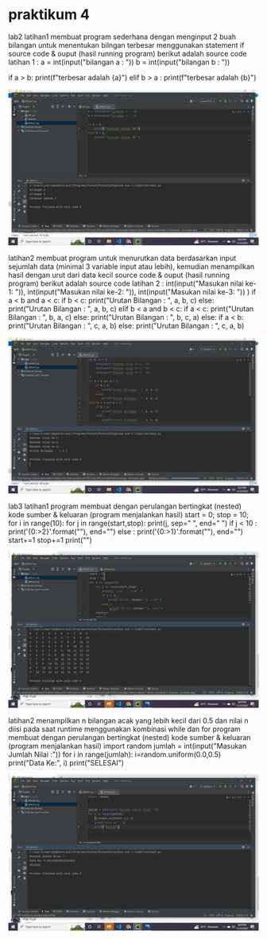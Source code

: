 # praktikum 4
lab2
latihan1
membuat program sederhana dengan menginput 2 buah bilangan untuk menentukan bilngan terbesar menggunakan statement if 
source code & ouput (hasil running program) berikut adalah source code latihan 1 :
a = int(input("bilangan a : "))
b = int(input("bilangan b : "))

if a > b:
    print(f"terbesar adalah {a}")
elif b > a :
    print(f"terbesar adalah {b}")

![image1.png](Shreenshot/Screenshot%20(34).png)

latihan2
membuat program untuk menurutkan data berdasarkan input sejumlah data (minimal 3 variable input atau lebih), kemudian menampilkan hasil dengan urut dari data kecil
source code & ouput (hasil running program) berikut adalah source code latihan 2 :
int(input("Masukan nilai ke-1: ")),
    int(input("Masukan nilai ke-2: ")),
    int(input("Masukan nilai ke-3: "))
)
if a < b and a < c:
    if b < c:
        print("Urutan Bilangan : ", a, b, c)
    else:
        print("Urutan Bilangan : ", a, b, c)
elif b < a and b < c:
    if a < c:
        print("Urutan Bilangan : ", b, a, c)
    else:
        print("Urutan Bilangan : ", b, c, a)
else:
    if a < b:
        print("Urutan Bilangan : ", c, a, b)
    else:
        print("Urutan Bilangan : ", c, a, b)

![image2.png](Shreenshot/Screenshot%20(35).png)

lab3
latihan1
program membuat dengan perulangan bertingkat (nested) kode sumber & keluaran (program menjalankan hasil)
start = 0;
stop = 10;
for i in range(10):
    for j in range(start,stop):
        print(j, sep=" ", end=" ")
        if j < 10 :
            print('{0:>2}'.format(""), end="")
        else :
             print('{0:>1}'.format(""), end="")
    start+=1
    stop+=1
    print("")

![image3.png](Shreenshot/Screenshot%20(36).png)

latihan2
menampilkan n bilangan acak yang lebih kecil dari 0.5 dan nilai n diisi pada saat runtime menggunakan kombinasi while dan for 
program membuat dengan perulangan bertingkat (nested) kode sumber & keluaran (program menjalankan hasil)
import random
jumlah = int(input("Masukan Jumlah Nilai :"))
for i in range(jumlah):
    i=random.uniform(0.0,0.5)
    print("Data Ke:", i)
    print("SELESAI")

![image4.png](Shreenshot/Screenshot%20(37).png)